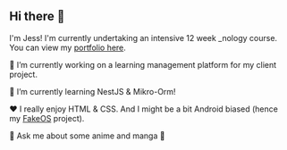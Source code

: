 ## Hi there 👋
I'm Jess! 
I'm currently undertaking an intensive 12 week _nology course. You can view my [portfolio here](https://xjessd.github.io/).


🔭 I’m currently working on a learning management platform for my client project.

🌱 I’m currently learning NestJS & Mikro-Orm!

❤️ I really enjoy HTML & CSS. And I might be a bit Android biased (hence my [FakeOS](https://xjessd.github.io/fakeOS/) project).

💬 Ask me about some anime and manga 📖

<!--START_SECTION:waka-->
<!--END_SECTION:waka-->

<!--
**xJessD/xJessd** is a ✨ _special_ ✨ repository because its `README.md` (this file) appears on your GitHub profile.

Here are some ideas to get you started:

- 👯 I’m looking to collaborate on ...
- 🤔 I’m looking for help with ...
- 💬 Ask me about ...
- 📫 How to reach me: ...
- 😄 Pronouns: ...
- ⚡ Fun fact: ...
[![Jess's GitHub stats](https://github-readme-stats.vercel.app/api?username=xJessD&theme=gotham)](https://github.com/xJessD/github-readme-stats)
-->
